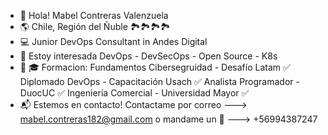 - 👋 Hola! Mabel Contreras Valenzuela
- 🌎 Chile, Región del Ñuble 🏞️🏞️🏞️🏞️
- 💻 Junior DevOps Consultant in Andes Digital
- 👀 Estoy interesada DevOps - DevSecOps - Open Source - K8s
- 🌱 🎓 Formacion:
  Fundamentos Cibersegruidad - Desafío Latam ✅
  Diplomado DevOps - Capacitación Usach ✅
  Analista Programador -  DuocUC ✅
  Ingeniería Comercial - Universidad Mayor ✅
- 📬 Estemos en contacto! Contactame por correo ---> mabel.contreras182@gmail.com o mandame un 📱 ---> +56994387247


